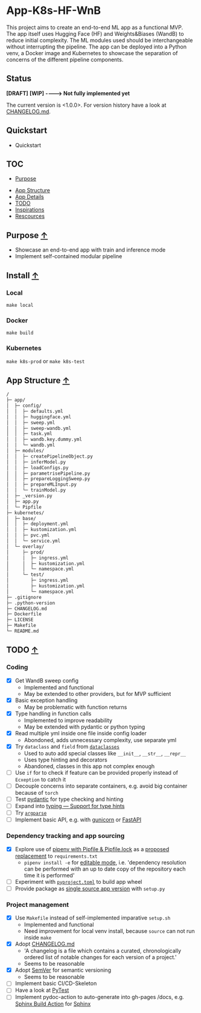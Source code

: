 App-K8s-HF-WnB
===

This project aims to create an end-to-end ML app as a functional MVP.  
The app itself uses Hugging Face (HF) and Weights&amp;Biases (WandB) to reduce initial complexity. The ML modules used should be interchangeable without interrupting the pipeline. The app can be deployed into a Python venv, a Docker image and Kubernetes to showcase the separation of concerns of the different pipeline components.

Status
---

**[DRAFT]** **[WIP]** **----> Not fully implemented yet**

The current version is <1.0.0>. For version history have a look at [CHANGELOG.md](./CHANGELOG.md).

Quickstart
---

* Quickstart

TOC
---

<!--
* [Usage](#usage-)
* [Install](#install-)
-->
* [Purpose](#purpose-)
<!--
* [Reason](#reason-)
* [Paradigms](#paradigms-)
-->
* [App Structure](#app-structure-)
* [App Details](#app-details-)
* [TODO](#todo-)
* [Inspirations](#inspirations-)
* [Rescources](#resources-)

Purpose [↑](#app-k8s-hf-wnb)
---

* Showcase an end-to-end app with train and inference mode
* Implement self-contained modular pipeline

Install [↑](#app-k8s-hf-wnb)
---

### Local

`make local`

### Docker

`make build`

### Kubernetes

`make k8s-prod` or `make k8s-test`

App Structure [↑](#app-k8s-hf-wnb)
---

```sh
/
├─ app/
│  ├─ config/
│  │  ├─ defaults.yml
│  │  ├─ huggingface.yml
│  │  ├─ sweep.yml
│  │  ├─ sweep-wandb.yml
│  │  ├─ task.yml
│  │  ├─ wandb.key.dummy.yml
│  │  └─ wandb.yml
│  ├─ modules/
│  │  ├─ createPipelineObject.py
│  │  ├─ inferModel.py
│  │  ├─ loadConfigs.py
│  │  ├─ parametrisePipeline.py
│  │  ├─ prepareLoggingSweep.py
│  │  ├─ prepareMLInput.py
│  │  └─ trainModel.py
│  ├─ _version.py
│  ├─ app.py
│  └─ Pipfile
├─ kubernetes/
│  ├─ base/
│  │  ├─ deployment.yml
│  │  ├─ kustomization.yml
│  │  ├─ pvc.yml
│  │  └─ service.yml
│  └─ overlay/
│     ├─ prod/
│     │  ├─ ingress.yml
│     │  ├─ kustomization.yml
│     │  └─ namespace.yml
│     └─ test/
│        ├─ ingress.yml
│        ├─ kustomization.yml
│        └─ namespace.yml
├─ .gitignore
├─ .python-version
├─ CHANGELOG.md
├─ Dockerfile
├─ LICENSE
├─ Makefile
└─ README.md
```

TODO [↑](#app-k8s-hf-wnb)
---

### Coding

* [x] Get WandB sweep config
  * Implemented and functional
  * May be extended to other providers, but for MVP sufficient
* [x] Basic exception handling
  * May be problematic with function returns
* [x] Type handling in function calls
  * Implemented to improve readability
  * May be extended with pydantic or python typing
* [x] Read multiple yml inside one file inside config loader
  * Abondoned, adds unnecessary complexity, use separate yml
* [x] Try `dataclass` and `field` from [`dataclasses`](https://docs.python.org/3/library/dataclasses.html)
  * Used to auto add special classes like `__init__`, `__str__`, `__repr__`
  * Uses type hinting and decorators
  * Abandoned, classes in this app not complex enough
* [ ] Use `if` for to check if feature can be provided properly instead of `Ecxeption` to catch it
* [ ] Decouple concerns into separate containers, e.g. avoid big container because of `torch`
* [ ] Test [pydantic](https://pydantic-docs.helpmanual.io/) for type checking and hinting
* [ ] Expand into [typing — Support for type hints](https://docs.python.org/3/library/typing.html)
* [ ] Try [`argparse`](https://docs.python.org/3/library/argparse.html)
* [ ] Implement basic API, e.g. with [gunicorn](https://github.com/benoitc/gunicorn) or [FastAPI](https://github.com/tiangolo/fastapi)

### Dependency tracking and app sourcing

* [x] Explore use of [pipenv with Pipfile & Pipfile.lock](https://pipenv.pypa.io/en/latest/basics/) as a [proposed replacement](https://github.com/pypa/pipfile#the-concept) to `requirements.txt`
  * `pipenv install -e` for [editable mode](https://pipenv.pypa.io/en/latest/basics/#a-note-about-vcs-dependencies), i.e. 'dependency resolution can be performed with an up to date copy of the repository each time it is performed'
* [ ] Experiment with [`pyproject.toml`](https://pip.pypa.io/en/stable/reference/build-system/pyproject-toml/) to build app wheel
* [ ] Provide package as [single source app version](https://packaging.python.org/guides/single-sourcing-package-version/) with `setup.py`

### Project management

* [x] Use `Makefile` instead of self-implemented imparative `setup.sh`
  * Implemented and functional
  * Need improvement for local venv install, because `source` can not run inside `make`
* [x] Adopt [CHANGELOG.md](https://keepachangelog.com/en/1.0.0/)
  * 'A changelog is a file which contains a curated, chronologically ordered list of notable changes for each version of a project.'
  * Seems to be reasonable
* [x] Adopt [SemVer](https://semver.org/) for semantic versioning
  * Seems to be reasonable
* [ ] Implement basic CI/CD-Skeleton
* [ ] Have a look at [PyTest](http://pytest.org/)
* [ ] Implement pydoc-action to auto-generate into gh-pages /docs, e.g. [Sphinx Build Action](https://github.com/marketplace/actions/sphinx-build) for [Sphinx](https://www.sphinx-doc.org/en/master/usage/quickstart.html)
